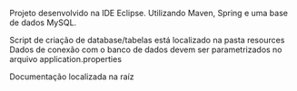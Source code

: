 Projeto desenvolvido na IDE Eclipse. Utilizando Maven, Spring e uma base de dados MySQL.

Script de criação de database/tabelas está localizado na pasta resources
Dados de conexão com o banco de dados devem ser parametrizados no arquivo application.properties

Documentação localizada na raíz
